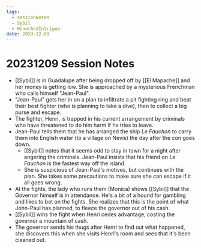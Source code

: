 ```yaml
---
tags:
  - sessionNotes
  - Sybil
  - HonorAndIntrigue
date: 2023-12-09
---
```

# 20231209 Session Notes

- [[Sybil]] is in Guadalupe after being dropped off by [[El Mapache]] and her money is getting low.  She is approached by a mysterious Frenchman who calls himself "Jean-Paul".
- "Jean-Paul" gets her in on a plan to infiltrate a pit fighting ring and beat their best fighter (who is planning to take a dive), then to collect a big purse and escape.
- The fighter, Henri, is trapped in his current arrangement by criminals who have threatened to do him harm if he tries to leave.
- Jean-Paul tells them that he has arranged the ship *Le Fauchon* to carry them into English water (to a village on Nevis) the day after the con goes down.
	- [[Sybil]] notes that it seems odd to stay in town for a night after angering the criminals.  Jean-Paul insists that his friend on *Le Fauchon* is the fastest way off the island.
	- She is suspicious of Jean-Paul's motives, but continues with the plan.  She takes some precautions to make sure she can escape if it all goes wrong.
- At the fights, the lady who runs them (Monica) shows [[Sybil]] that the Governor himself is in attendance.  He's a bit of a hound for gambling and likes to bet on the fights.  She realizes that this is the point of what John-Paul has planned, to fleece the governor out of his cash.
- [[Sybil]] wins the fight when Henri cedes advantage, costing the governor a mountain of cash.
- The governor sends his thugs after Henri to find out what happened, she discovers this when she visits Henri's room and sees that it's been cleaned out.